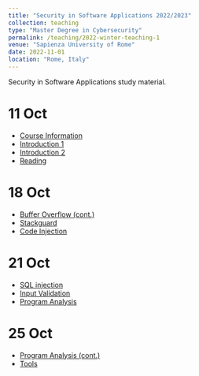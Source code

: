 ```yaml
---
title: "Security in Software Applications 2022/2023"
collection: teaching
type: "Master Degree in Cybersecurity"
permalink: /teaching/2022-winter-teaching-1
venue: "Sapienza University of Rome"
date: 2022-11-01
location: "Rome, Italy"
---
```


Security in Software Applications study material.

11 Oct
======

* [Course Information](http://danielefriolo.github.io/files/info_course.pdf)
* [Introduction 1](http://danielefriolo.github.io/files/start_fa2022.pdf)
* [Introduction 2](http://danielefriolo.github.io/files/introduction.pdf)
* [Reading](http://danielefriolo.github.io/files/p761-thompson.pdf)


18 Oct
======

* [Buffer Overflow (cont.)](http://danielefriolo.github.io/files/BO-defence.pdf)
* [Stackguard](http://danielefriolo.github.io/files/StackGuard_IntOverflow.pdf)
* [Code Injection](http://danielefriolo.github.io/files/CodeInjection_ext.pdf)



21 Oct
======

* [SQL injection](http://danielefriolo.github.io/files/SQLInjeciton.pdf)
* [Input Validation](http://danielefriolo.github.io/files/4_InputValidation.pdf)
* [Program Analysis](http://danielefriolo.github.io/files/Program_Analysys.pdf)

25 Oct
======

* [Program Analysis (cont.)](http://danielefriolo.github.io/files/Program%20Analysis.pdf)
* [Tools]("http://danielefriolo.github.io/files/Tools.pdf")
